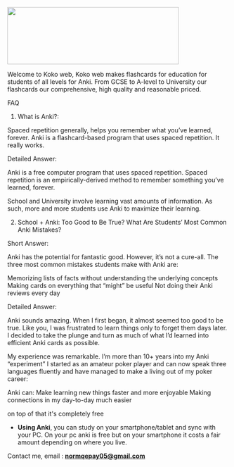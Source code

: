 [<img align="center" width="390" height="130" src="https://i.imgur.com/HlpOH0C.jpg">](https://payhip.com/marksteadman)

Welcome to Koko web, Koko web makes flashcards for education for students of all levels for Anki. From GCSE to A-level to University our flashcards our comprehensive, high quality and reasonable priced.

FAQ

1. What is Anki?:

Spaced repetition generally, helps you remember what you’ve learned, forever. Anki is a flashcard-based program that uses spaced repetition. It really works.

Detailed Answer:

Anki is a free computer program that uses spaced repetition. Spaced repetition is an empirically-derived method to remember something you’ve learned, forever.

School and University involve learning vast amounts of information. As such, more and more students use Anki to maximize their learning.

2. School + Anki: Too Good to Be True? What Are Students’ Most Common Anki Mistakes?

Short Answer:

Anki has the potential for fantastic good. However, it’s not a cure-all. The three most common mistakes students make with Anki are:

Memorizing lists of facts without understanding the underlying concepts
Making cards on everything that “might” be useful
Not doing their Anki reviews every day

Detailed Answer:

Anki sounds amazing. When I first began, it almost seemed too good to be true. Like you, I was frustrated to learn things only to forget them days later. I decided to take the plunge and turn as much of what I’d learned into efficient Anki cards as possible.

My experience was remarkable. I’m more than 10+ years into my Anki “experiment” I started as an amateur poker player and can now speak three languages fluently and have managed to make a living out of my poker career:

Anki can: 
Make learning new things faster and more enjoyable
Making connections in my day-to-day much easier

on top of that it's completely free

- **Using Anki**, you can study on your smartphone/tablet and sync with your PC. On your pc anki is free but on your smartphone it costs a fair amount depending on where you live.

Contact me, email : **normqepay05@gmail.com**

